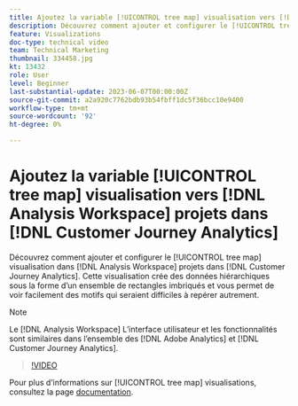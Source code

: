 ```yaml
---
title: Ajoutez la variable [!UICONTROL tree map] visualisation vers [!DNL Analysis Workspace] projects
description: Découvrez comment ajouter et configurer le [!UICONTROL tree map] visualisation dans [!DNL Analysis Workspace] projets dans [!DNL Customer Journey Analytics].
feature: Visualizations
doc-type: technical video
team: Technical Marketing
thumbnail: 334458.jpg
kt: 13432
role: User
level: Beginner
last-substantial-update: 2023-06-07T00:00:00Z
source-git-commit: a2a920c7762bdb93b54fbff1dc5f36bcc10e9400
workflow-type: tm+mt
source-wordcount: '92'
ht-degree: 0%

---
```


# Ajoutez la variable [!UICONTROL tree map] visualisation vers [!DNL Analysis Workspace] projets dans [!DNL Customer Journey Analytics]

Découvrez comment ajouter et configurer le [!UICONTROL tree map] visualisation dans [!DNL Analysis Workspace] projets dans [!DNL Customer Journey Analytics]. Cette visualisation crée des données hiérarchiques sous la forme d’un ensemble de rectangles imbriqués et vous permet de voir facilement des motifs qui seraient difficiles à repérer autrement.

>[!NOTE]
>
>Le [!DNL Analysis Workspace] L’interface utilisateur et les fonctionnalités sont similaires dans l’ensemble des [!DNL Adobe Analytics] et [!DNL Customer Journey Analytics].

>[!VIDEO](https://video.tv.adobe.com/v/334458/?quality=12&learn=on)

Pour plus d’informations sur [!UICONTROL tree map] visualisations, consultez la page [documentation](https://experienceleague.adobe.com/docs/analytics-platform/using/cja-workspace/visualizations/treemap.html).
